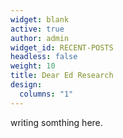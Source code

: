 ```yaml
---
widget: blank
active: true
author: admin
widget_id: RECENT-POSTS
headless: false
weight: 10
title: Dear Ed Research
design:
  columns: "1"
---
```


writing somthing here.

